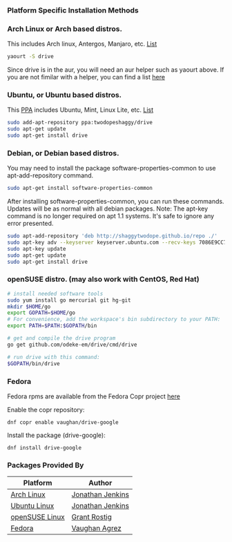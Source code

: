 ### Platform Specific Installation Methods


### Arch Linux or Arch based distros.
This includes Arch linux, Antergos, Manjaro, etc. [List](https://wiki.archlinux.org/index.php/Arch_based_distributions_(active))

```sh
yaourt -S drive
```
Since drive is in the aur, you will need an aur helper such as yaourt above. If you are not fimilar with
a helper, you can find a list [here](https://wiki.archlinux.org/index.php/AUR_helpers#AUR_search.2Fbuild_helpers)


### Ubuntu, or Ubuntu based distros. 
This [PPA](https://launchpad.net/~twodopeshaggy/+archive/ubuntu/drive) includes Ubuntu, Mint, Linux Lite, etc. [List](http://distrowatch.com/search.php?basedon=Ubuntu)

```sh
sudo add-apt-repository ppa:twodopeshaggy/drive
sudo apt-get update
sudo apt-get install drive
```

### Debian, or Debian based distros.
You may need to install the package software-properties-common to use apt-add-repository command.

```sh
sudo apt-get install software-properties-common
```

After installing software-properties-common, you can run these commands. Updates will be as normal with all debian packages.
Note: The apt-key command is no longer required on apt 1.1 systems. It's safe to ignore any error presented.

```sh
sudo apt-add-repository 'deb http://shaggytwodope.github.io/repo ./'
sudo apt-key adv --keyserver keyserver.ubuntu.com --recv-keys 7086E9CC7EC3233B
sudo apt-key update
sudo apt-get update
sudo apt-get install drive
```

### openSUSE distro. (may also work with CentOS, Red Hat)
```sh
# install needed software tools
sudo yum install go mercurial git hg-git
mkdir $HOME/go
export GOPATH=$HOME/go
# For convenience, add the workspace's bin subdirectory to your PATH:
export PATH=$PATH:$GOPATH/bin

# get and compile the drive program
go get github.com/odeke-em/drive/cmd/drive

# run drive with this command:
$GOPATH/bin/drive
```

### Fedora
Fedora rpms are available from the Fedora Copr project [here](https://copr.fedorainfracloud.org/coprs/vaughan/drive-google/)

Enable the copr repository:

```
dnf copr enable vaughan/drive-google
```

Install the package (drive-google):

```
dnf install drive-google
```

### Packages Provided By

Platform | Author |
---------| -------|
[Arch Linux](https://aur.archlinux.org/packages/drive) | [Jonathan Jenkins](https://github.com/shaggytwodope)
[Ubuntu Linux](https://launchpad.net/~twodopeshaggy/+archive/ubuntu/drive) | [Jonathan Jenkins](https://github.com/shaggytwodope)
[openSUSE Linux]() | [Grant Rostig](https://github.com/grantrostig)
[Fedora](https://copr.fedorainfracloud.org/coprs/vaughan/drive-google/) | [Vaughan Agrez](https://github.com/agrez)

